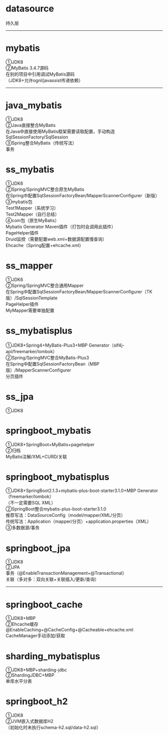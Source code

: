 # datasource
持久层<br>

************************************************************************************************************************

# mybatis
①JDK8<br>
②MyBatis 3.4.7源码<br>
在别的项目中引用调试MyBatis源码<br>
（JDK8+允许ognl/javassist传递依赖）<br>

******************************************************************************************

# java_mybatis
①JDK8<br>
②Java直接整合MyBatis<br>
在Java中直接使用MyBatis框架需要读取配置，手动构造SqlSessionFactory/SqlSession<br>
③Spring整合MyBatis（传统写法）<br>
事务<br>

# ss_mybatis
①JDK6<br>
②Spring/SpringMVC整合原生MyBatis<br>
在Spring中配置SqlSessionFactoryBean/MapperScannerConfigurer（新版）<br>
③mybatis包<br>
Test1Mapper（系统学习）<br>
Test2Mapper（自行总结）<br>
④com包（原生MyBatis）<br>
Mybatis Generator Maven插件（打包时会调用此插件）<br>
PageHelper插件<br>
Druid监控（需要配置web.xml+数据源配置慢查询）<br>
Ehcache（Spring配置+ehcache.xml）<br>

# ss_mapper
①JDK6<br>
②Spring/SpringMVC整合通用Mapper<br>
在Spring中配置SqlSessionFactoryBean/MapperScannerConfigurer（TK版）/SqlSessionTemplate<br>
PageHelper插件<br>
MyMapper需要单独配置<br>

# ss_mybatisplus
①JDK8+Spring4+MyBatis-Plus3+MBP Generator（slf4j-api/freemarker/lombok）<br>
②Spring/SpringMVC整合MyBatis-Plus3<br>
在Spring中配置SqlSessionFactoryBean（MBP版）/MapperScannerConfigurer<br>
分页插件<br>

# ss_jpa
①JDK8<br>

# springboot_mybatis
①JDK8+SpringBoot+MyBatis+pagehelper<br>
②归档<br>
MyBatis注解/XML+CURD/关联<br>

# springboot_mybatisplus
①JDK8+SpringBoot2.1.3+mybatis-plus-boot-starter3.1.0+MBP Generator（freemarker/lombok）<br>
（不一定需要SQL XML）<br>
②SpringBoot整合mybatis-plus-boot-starter3.1.0<br>
推荐写法：DataSourceConfig（model/mapper/XML/分页）<br>
传统写法：Application（mapper/分页）+application.properties（XML）<br>
③多数据源/事务<br>

# springboot_jpa
①JDK8<br>
②JPA<br>
事务（@EnableTransactionManagement+@Transactional）<br>
关联（多对多：双向关联+关联插入/更新/查询）<br>

************************************************************************************************************************

# springboot_cache
①JDK8+MBP<br>
②Ehcache缓存<br>
@EnableCaching+@CacheConfig+@Cacheable+ehcache.xml<br>
CacheManager手动添加/获取<br>

# sharding_mybatisplus
①JDK8+MBP+sharding-jdbc<br>
②ShardingJDBC+MBP<br>
单库水平分表<br>

# springboot_h2
①JDK8<br>
②JVM嵌入式数据库H2<br>
（初始化时未执行schema-h2.sql/data-h2.sql）<br>